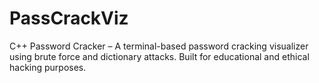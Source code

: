 # PassCrackViz
C++ Password Cracker – A terminal-based password cracking visualizer using brute force and dictionary attacks. Built for educational and ethical hacking purposes. 
